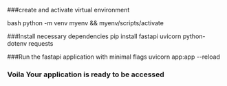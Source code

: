 ###create and activate virtual environment

bash
python -m venv myenv && myenv/scripts/activate

###Install necessary dependencies
pip install fastapi uvicorn python-dotenv requests

###Run the fastapi application with minimal flags
uvicorn app:app --reload

### Voila Your application is ready to be accessed

